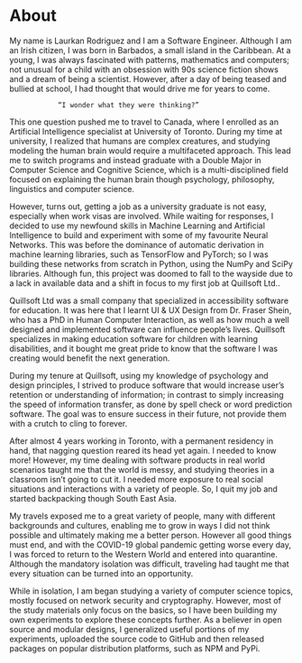 # About


My name is Laurkan Rodriguez and I am a Software Engineer. Although I am an Irish citizen, I was born in Barbados, a small island in the Caribbean. At a young, I was always fascinated with patterns, mathematics and computers; not unusual for a child with an obsession with 90s science fiction shows and a dream of being a scientist. However, after a day of being teased and bullied at school, I had thought that would drive me for years to come. 

				“I wonder what they were thinking?” 

This one question pushed me to travel to Canada, where I enrolled as an Artificial Intelligence specialist at University of Toronto. During my time at university, I realized that humans are complex creatures, and studying modeling the human brain would require a multifaceted approach. This lead me to switch programs and instead graduate with a Double Major in Computer Science and Cognitive Science, which is a multi-disciplined field focused on explaining the human brain though psychology, philosophy, linguistics and computer science.

However, turns out, getting a job as a university graduate is not easy, especially when work visas are involved. While waiting for responses, I decided to use my newfound skills in Machine Learning and Artificial Intelligence to build and experiment with some of my favourite Neural Networks. This was before the dominance of automatic derivation in machine learning libraries, such as TensorFlow and PyTorch; so I was building these networks from scratch in Python, using the NumPy and SciPy libraries. Although fun, this project was doomed to fall to the wayside due to a lack in available data and a shift in focus to my first job at Quillsoft Ltd..

Quillsoft Ltd was a small company that specialized in accessibility software for education. It was here that I learnt UI & UX Design from Dr. Fraser Shein, who has a PhD in Human Computer Interaction, as well as how much a well designed and implemented software can influence people’s lives. Quillsoft specializes in making education software for children with learning disabilities, and it bought me great pride to know that the software I was creating would benefit the next generation. 

During my tenure at Quillsoft, using my knowledge of psychology and design principles, I strived to produce software that would increase user’s retention or understanding of information; in contrast to simply increasing the speed of information transfer, as done by spell check or word prediction software. The goal was to ensure success in their future, not provide them with a crutch to cling to forever.

After almost 4 years working in Toronto, with a permanent residency in hand, that nagging question reared its head yet again. I needed to know more! However, my time dealing with software products in real world scenarios taught me that the world is messy, and studying theories in a classroom isn’t going to cut it. I needed more exposure to real social situations and interactions with a variety of people. So, I quit my job and started backpacking though South East Asia.

My travels exposed me to a great variety of people, many with different backgrounds and cultures, enabling me to grow in ways I did not think possible and ultimately making me a better person. However all good things must end, and with the COVID-19 global pandemic getting worse every day, I was forced to return to the Western World and entered into quarantine. Although the mandatory isolation was difficult, traveling had taught me that every situation can be turned into an opportunity. 

While in isolation, I am began studying a variety of computer science topics, mostly focused on network security and cryptography. However, most of the study materials only focus on the basics, so I have been building my own experiments to explore these concepts further. As a believer in open source and modular designs, I generalized useful portions of my experiments, uploaded the source code to GitHub and then released packages on popular distribution platforms, such as NPM and PyPi.
